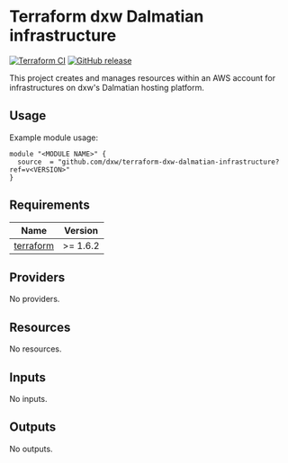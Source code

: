 # Terraform dxw Dalmatian infrastructure

[![Terraform CI](https://github.com/dxw/terraform-dxw-dalmatian-infrastructure/actions/workflows/continuous-integration-terraform.yml/badge.svg?branch=main)](https://github.com/dxw/terraform-dxw-dalmatian-infrastructure/actions/workflows/continuous-integration-terraform.yml?branch=main)
[![GitHub release](https://github.com/dxw/terraform-dxw-dalmatian-infrastructure/releases)](https://github.com/dxw/terraform-dxw-dalmatian-infrastructure/releases)

This project creates and manages resources within an AWS account for infrastructures on dxw's Dalmatian hosting platform.

## Usage

Example module usage:

```hcl
module "<MODULE NAME>" {
  source  = "github.com/dxw/terraform-dxw-dalmatian-infrastructure?ref=v<VERSION>"
}
```

<!-- BEGIN_TF_DOCS -->
## Requirements

| Name | Version |
|------|---------|
| <a name="requirement_terraform"></a> [terraform](#requirement\_terraform) | >= 1.6.2 |

## Providers

No providers.

## Resources

No resources.

## Inputs

No inputs.

## Outputs

No outputs.
<!-- END_TF_DOCS -->
